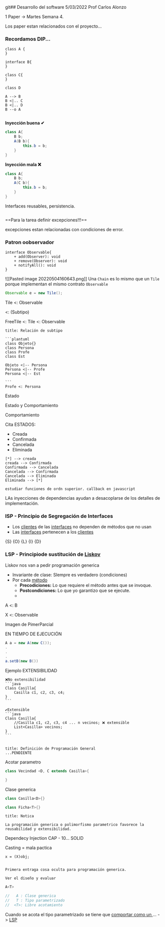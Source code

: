 git## Desarrollo del software 5/03/2022
Prof Carlos Alonzo

1 Paper -> Martes Semana 4.

Los paper estan relacionados con el proyecto...

### Recordamos DIP...

```plantuml
class A {
}

interface B{
}

class C{
}

class D

A --> B
B <|.. C
B <|.. D
B --o A


```


**Inyección buena ✔**
```java
class A{
	B b;
	A(B b){
		this.b = b;
	}
}
```

**Inyección mala ❌**
```java
class A{
	B b;
	A(C b){
		this.b = b;
	}
}
```

Interfaces reusables, persistencia.

````ad-
````
==Para la tarea definir excepciones!!!==

excepciones estan relacionadas con condiciones de error. 	

### Patron oobservador 
```plantuml
interface Observable{
	+ add(Observer): void
	+ remove(Observer): void
	+ notifyAll(): void
}
```

![[Pasted image 20220504160643.png]]
Una `Chain` es lo mismo que un `Tile`  porque implementan el mismo contrato `Observable`

```java
Observable e = new Tile();
```

Tile <: Observable

<: (Subtipo)

FreeTile <: Tile <: Observable



````ad-note
title: Relación de subtipo

```plantuml
class Objeto{}
class Persona
class Profe
class Est

Objeto <|-- Persona
Persona <|-- Profe
Persona <|-- Est

```
Profe <: Persona

````

Estado

Estado y Comportamiento

Comportamiento

Cita ESTADOS:
- Creada
- Confirmada
- Cancelada
- Eliminada

```plantuml
[*] --> creada 
creada --> Confirmada
Confirmada --> Cancelada
Cancelada --> Confirmada
Cancelada --> Eliminada
Eliminada --> [*]
```


````ad-warning
estudiar funciones de ordn superior. callback en javascript
```` 

LAs inyecciones de dependencias ayudan a desacoplarse de los detalles de implementación.

### ISP - Principio de Segregación de Interfaces

- Los <ins>clientes</ins> de las <ins>interfaces</ins> no dependen de métodos que no usan
- Las <ins>interfaces</ins> pertenecen a los <ins>clientes</ins>

{S}
{O}
{L}
{I}
{D}



### LSP - Principiode sustitución de <ins>Liskov</ins>

Liskov nos van a pedir programación generica

- Invariante de clase: SIempre es verdadero (condiciones)
- Por cada <ins>método</ins>
	- **Precodiciones:** Lo que requiere el método antes que se invoque.
	- **Postcondiciones:** Lo que yo garantizo que se ejecute.
	- 

A <: B

X <: Observable 

Imagen de PimerParcial

EN TIEMPO DE EJECUCIÓN

```java
A a = new A(new C());
.
.
.
a.setB(new B())
```

Ejemplo EXTENSIBILIDAD
````ad-hint
❌No extensibilidad
```java
Class Casilla{
	Casilla c1, c2, c3, c4;
}
```

✔Extensible
```java
Class Casilla{
	//Casilla c1, c2, c3, c4 ... n vecinos; ❌ extensible
	List<Casilla> vecinos;
}
```


````

````ad-quote
title: Definición de Programación General
...PENDIENTE
```` 
 
 Acotar parametro
 
 ```java
class Vecindad <D, C extends Casilla>{

}
````

Clase generica
```java
class Casilla<D>{}

class Ficha<T>{}
```

````ad-note
title: Notica

La programación generica o polimorfismo parametrico favorece la reusabilidad y extensibilidad.
````

Dependecy Injection CAP - 10... SOLID

Casting = mala pactica

`x = (X)obj;`


````ad-hint

Primera entraga cosa oculta para programación generica.

Ver el diseño y evaluar
````

```java
A<T>

//	 A : Clase generica
//	 T : Tipo parametrizado
//	<T>: Libre acotamiento
```

Cuando se acota el tipo parametrizado se tiene que <ins>comportar como un </ins>...  -> <ins>LSP</ins>

